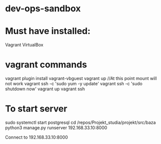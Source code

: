 # dev-ops-sandbox

# Must have installed:
Vagrant
VirtualBox


# vagrant commands
vagrant plugin install vagrant-vbguest
vagrant up
//At this point mount will not work
vagrant ssh -c 'sudo yum -y update'
vagrant ssh -c 'sudo shutdown now'
vagrant up
vagrant ssh

# To start server
sudo systemctl start postgresql
cd /repos/Projekt_studia/projekt/src/baza
python3 manage.py runserver 192.168.33.10:8000

Connect to 192.168.33.10:8000